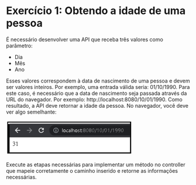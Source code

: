 # Exercício 1: Obtendo a idade de uma pessoa
É necessário desenvolver uma API que receba três valores como parâmetro:
* Dia
* Mês
* Ano

Esses valores correspondem à data de nascimento de uma pessoa e devem ser valores
inteiros. Por exemplo, uma entrada válida seria: 01/10/1990.
Para este caso, é necessário que a data de nascimento seja passada através da URL do
navegador. Por exemplo: http://localhost:8080/10/01/1990. Como resultado, a API deve
retornar a idade da pessoa.
No navegador, você deve ver algo semelhante:

![img.png](assets/img.png)

Execute as etapas necessárias para implementar um método no controller que mapeie
corretamente o caminho inserido e retorne as informações necessárias.